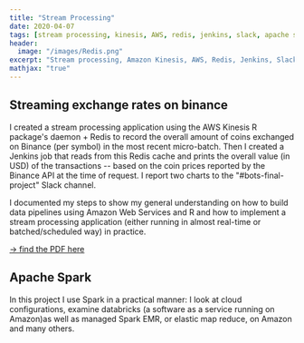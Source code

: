 ```yaml
---
title: "Stream Processing"
date: 2020-04-07
tags: [stream processing, kinesis, AWS, redis, jenkins, slack, apache spark, databricks]
header:
  image: "/images/Redis.png"
excerpt: "Stream processing, Amazon Kinesis, AWS, Redis, Jenkins, Slack, Apache Spark, Databricks"
mathjax: "true"
---
```


## Streaming exchange rates on binance

I created a stream processing application using the AWS Kinesis R package's daemon + Redis to record the overall amount of coins exchanged on Binance (per symbol) in the most recent micro-batch.
Then I created a Jenkins job that reads from this Redis cache and prints the overall value (in USD) of the transactions -- based on the coin prices reported by the Binance API at the time of request. 
I report two charts to the "#bots-final-project" Slack channel.

I documented my steps to show my general understanding on how to build data pipelines using Amazon Web Services and R and how to implement a stream processing application (either running in almost real-time or batched/scheduled way) in practice.

[-> find the PDF here](/assets/stream.pdf)


## Apache Spark

In this project I use Spark in a practical manner: I look at cloud configurations, examine databricks (a software as a service running on Amazon)as well as managed Spark EMR, or elastic map reduce, on Amazon and many others.



